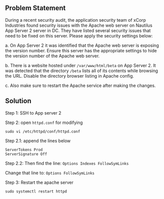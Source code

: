 ## Problem Statement

During a recent security audit, the application security team of xCorp Industries found security issues with the Apache web server on Nautilus App Server 2 server in DC. They have listed several security issues that need to be fixed on this server. Please apply the security settings below:

a. On App Server 2 it was identified that the Apache web server is exposing the version number. Ensure this server has the appropriate settings to hide the version number of the Apache web server.

b. There is a website hosted under `/var/www/html/beta` on App Server 2. It was detected that the directory `/beta` lists all of its contents while browsing the URL. Disable the directory browser listing in Apache config.

c. Also make sure to restart the Apache service after making the changes.

## Solution
Step 1: SSH to App server 2


Step 2: open `httpd.conf` for modifying

```
sudo vi /etc/httpd/conf/httpd.conf
```

Step 2.1: append the lines below

```
ServerTokens Prod
ServerSignature Off 
```

Step 2.2: Then find the line: `Options Indexes FollowSymLinks`

Change that line to: `Options FollowSymLinks`

Step 3: Restart the apache server

`sudo systemctl restart httpd`

